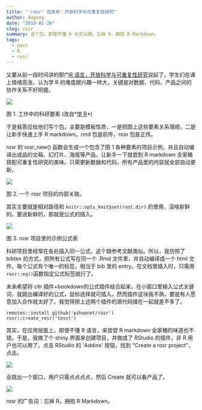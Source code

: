 ```yaml
---
title: "'rosr' 包发布：开放科学与可重复性研究"
author: dapeng
date: "2019-01-26"
slug: rosr
summary: 这个包，即使不懂 R 也可以用。忘掉 R，拥抱 R Markdown。
tags: 
  - post
  - R
  - rosr
---
```


又要从前一段时间讲的那门[R 语言，开放科学与可重复性研究](http://www.pzhao.org/zh/post/r-course-slides/)说起了。学生们在课上情绪高涨，认为学 R 的难度跟兴趣一样大，关键是对数据、代码、产品之间的协作关系不好把握。

 ![](https://www.pzhao.org/slides/ross-mpic/img/workflow.png)

图 1. 工作中的科研要素 (改自*[学 R](https://xuer.dapengde.com)*)

于是我答应给他们写个包，主要是模板性质，一是把图上这些要素关系理顺，二是让新手快速上手 R markdown。rmd 包是前传，rosr 包是正传。
 
rosr 的 rosr_new() 函数会生成一个包含了图 1 各种要素的项目示例，并且自动编译出成品的文稿、幻灯片、海报等产品，让新手一下就尝到 R markdown 全家桶搭配可重复性研究的美味。只需更新数据和代码，所有产品里的内容就全部自动更新。

 ![](https://github.com/rbind/pzhao/raw/master/static/img/rosr-project-connections.png)

图 2. 一个 rosr 项目的内部关联。

其实主要就是相对路径和 `knitr::opts_knit$set(root.dir)` 的使用，没啥新鲜的。要说新鲜的，那就是公式的插入。

 ![](https://github.com/rbind/pzhao/raw/master/static/img/rosr-eq.png)

图 3. rosr 项目里的示例公式表

科研项目里经常在各处插入同一公式，这个跟参考文献类似。所以，我仿照了 bibtex 的方式，把所有公式写在同一个 .Rmd 文件里，并自动编译成一个 html 文件。每个公式有个唯一的标签，相当于 bib 里的 entry。在文档里插入时，只需用 `rosr::eq()`函数指定公式标签就行了。

未来希望将 citr 插件+bookdown的公式插件结合起来，在小窗口里输入公式关键词，就跳出编译好的公式，鼠标选择就可插入。然而插件这块我不熟，要是有人愿意加入合作就太好了。我觉得把上述两个插件的源代码揉在一起就差不多了。


```
remotes::install_github('pzhaonet/rosr')
rosr::create_rosr('tesst')
```

其实，在应用层面上，即使不懂 R 语言，来尝尝 R markdown 全家桶的味道也不错。于是，我做了个 shiny 界面来创建项目，并做成了 RStudio 的插件，非 R 用户也可以用了。点击 RStudio 的 'Addins' 按钮，找到 "Create a rosr project"，点击。

![](https://github.com/rbind/pzhao/raw/master/static/img/rosr-addin.png)

会跳出一个窗口，用户只需点点点点，然后 Create 就可以看产品了。

[![](https://github.com/rbind/pzhao/raw/master/static/img/rosr-screenshot.png)](https://github.com/rbind/pzhao/raw/master/static/img/rosr-screenshot.png)

rosr 的广告词：忘掉 R，拥抱 R Markdown。